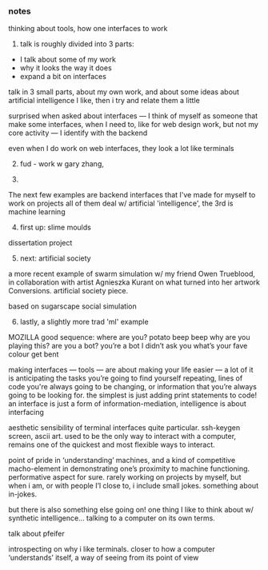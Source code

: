 ### notes

thinking about tools, how one interfaces to work 

1. talk is roughly divided into 3 parts:
* I talk about some of my work
* why it looks the way it does
* expand a bit on interfaces 

talk in 3 small parts, about my own work, and about some ideas about artificial intelligence I like, then i try and relate them a little

surprised when asked about interfaces — I think of myself as someone that make some interfaces, when I need to, like for web design work, but not my core activity — I identify with the backend

even when I do work on web interfaces, they look a lot like terminals

2. fud - work w gary zhang, 

3. 

The next few examples are backend interfaces that I've made for myself to work on projects
all of them deal w/ artificial 'intelligence', the 3rd is machine learning

4. first up: slime moulds

dissertation project

5. next: artificial society

a more recent example of swarm simulation w/ my friend Owen Trueblood, in collaboration with artist Agnieszka Kurant on what turned into her artwork Conversions. artificial society piece.

based on sugarscape social simulation

6. lastly, a slightly more trad 'ml' example

MOZILLA
good sequence:
where are you?
potato
beep beep
why are you playing this?
are you a bot?
you’re a bot
I didn’t ask you
what’s your fave colour
get bent


making interfaces — tools — are about making your life easier —  a lot of it is anticipating the tasks you’re going to find yourself repeating, lines of code you're always going to be changing, or information that you’re always going to be looking for. the simplest is just adding print statements to code! an interface is just a form of information-mediation, intelligence is about interfacing

aesthetic sensibility of terminal interfaces quite particular. ssh-keygen screen, ascii art. used to be the only way to interact with a computer, remains one of the quickest and most flexible ways to interact. 

point of pride in ‘understanding’ machines, and a kind of competitive macho-element in demonstrating one’s proximity to machine functioning. performative aspect for sure. rarely working on projects by myself, but when i am, or with people I’l close to, i include small jokes. something about in-jokes. 

but there is also something else going on! one thing I like to think about w/ synthetic intelligence... talking to a computer on its own terms.

talk about pfeifer

introspecting on why i like terminals. closer to how a computer ‘understands’ itself, a way of seeing from its point of view
